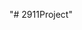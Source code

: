 "# 2911Project"

<!-- Luke -->
<!-- Braeden Venne-->
<!-- Allen Li-->
<!-- Dastan -->
<!-- Harkaran -->


